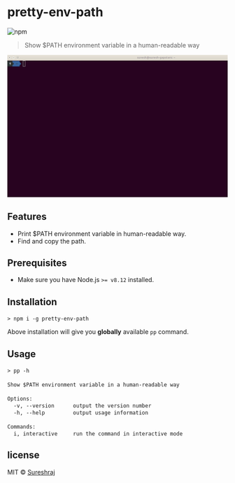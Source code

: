 # pretty-env-path

![npm](https://img.shields.io/npm/v/pretty-env-path)

> Show $PATH environment variable in a human-readable way

![pretty-env-path in action](https://raw.githubusercontent.com/m-sureshraj/pretty-env-path/HEAD/media/pp-in-action.gif "pretty-env-path in action")

## Features
* Print $PATH environment variable in human-readable way.
* Find and copy the path.

## Prerequisites
- Make sure you have Node.js `>= v8.12` installed.

## Installation
```
> npm i -g pretty-env-path
```
Above installation will give you **globally** available `pp` command. 

## Usage
```
> pp -h

Show $PATH environment variable in a human-readable way

Options:
  -v, --version 	 output the version number
  -h, --help 		 output usage information 

Commands:
  i, interactive 	 run the command in interactive mode
```

## license
MIT © [Sureshraj](https://github.com/m-sureshraj)
